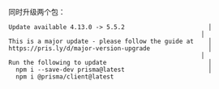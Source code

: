 
同时升级两个包：

    Update available 4.13.0 -> 5.5.2                       │
                                                         │
    This is a major update - please follow the guide at    │
    https://pris.ly/d/major-version-upgrade                │
                                                         │
    Run the following to update                            │
      npm i --save-dev prisma@latest                       │
      npm i @prisma/client@latest


